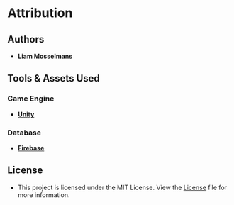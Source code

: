 # Attribution

## Authors
- **Liam Mosselmans**

## Tools & Assets Used

### Game Engine
- [**Unity**](https://unity.com)

### Database
- [**Firebase**](https://firebase.google.com)

## License
- This project is licensed under the MIT License. View the [License](./LICENSE.md) file for more information.